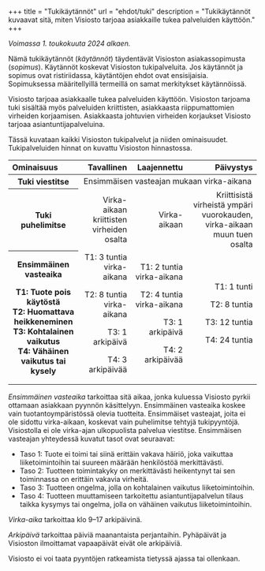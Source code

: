 +++
title = "Tukikäytännöt"
url = "ehdot/tuki"
description = "Tukikäytännöt kuvaavat sitä, miten Visiosto tarjoaa asiakkaille tukea palveluiden käyttöön."
+++

_Voimassa 1. toukokuuta 2024 alkaen._

Nämä tukikäytännöt (_käytännöt_) täydentävät Visioston asiakassopimusta
(_sopimus_). Käytännöt koskevat Visioston tukipalveluita. Jos käytännöt ja
sopimus ovat ristiriidassa, käytäntöjen ehdot ovat ensisijaisia. Sopimuksessa
määritellyillä termeillä on samat merkitykset käytännöissä.

Visiosto tarjoaa asiakkaalle tukea palveluiden käyttöön. Visioston tarjoama tuki
sisältää myös palveluiden kriittisten, asiakkaasta riippumattomien virheiden
korjaamisen. Asiakkaasta johtuvien virheiden korjaukset Visiosto tarjoaa
asiantuntijapalveluina.

Tässä kuvataan kaikki Visioston tukipalvelut ja niiden ominaisuudet.
Tukipalveluiden hinnat on kuvattu Visioston hinnastossa.

<div class="overflow-x-scroll">
  <table>
    <thead>
      <tr>
        <th scope="col" style="text-align: left">Ominaisuus</th>
        <th scope="col" style="text-align: right">Tavallinen</th>
        <th scope="col" style="text-align: right">Laajennettu</th>
        <th scope="col" style="text-align: right">Päivystys</th>
      </tr>
    </thead>
    <tbody>
      <tr>
        <th scope="row">Tuki viestitse</td>
        <td colspan="3" style="text-align: center">Ensimmäisen vasteajan mukaan virka-aikana</td>
      </tr>
      <tr>
        <th scope="row">Tuki puhelimitse</td>
        <td style="text-align: right">Virka-aikaan kriittisten virheiden osalta</td>
        <td style="text-align: right">Virka-aikaan</td>
        <td style="text-align: right">Kriittisistä virheistä ympäri vuorokauden, virka-aikaan muun tuen osalta</td>
      </tr>
      <tr>
        <th scope="row">
          <p style="margin: 0 0 1rem">Ensimmäinen vasteaika</p>
          <p style="margin: 0">T1: Tuote pois käytöstä</p>
          <p style="margin: 0">T2: Huomattava heikkeneminen</p>
          <p style="margin: 0">T3: Kohtalainen vaikutus</p>
          <p style="margin: 0">T4: Vähäinen vaikutus tai kysely</p>
        </td>
        <td style="text-align: right">
          <p style="margin: 0 0 1rem">T1: 3 tuntia virka-aikana</p>
          <p style="margin: 0 0 1rem">T2: 8 tuntia virka-aikana</p>
          <p style="margin: 0 0 1rem">T3: 1 arkipäivä</p>
          <p style="margin: 0 0 1rem">T4: 3 arkipäivää</p>
        </td>
        <td style="text-align: right">
          <p style="margin: 0 0 1rem">T1: 2 tuntia virka-aikana</p>
          <p style="margin: 0 0 1rem">T2: 4 tuntia virka-aikana</p>
          <p style="margin: 0 0 1rem">T3: 1 arkipäivä</p>
          <p style="margin: 0 0 1rem">T4: 2 arkipäivää</p>
        </td>
        <td style="text-align: right">
          <p style="margin: 0 0 1rem">T1: 1 tunti</p>
          <p style="margin: 0 0 1rem">T2: 8 tuntia</p>
          <p style="margin: 0 0 1rem">T3: 12 tuntia</p>
          <p style="margin: 0 0 1rem">T4: 24 tuntia</p>
        </td>
      </tr>
    </tbody>

  </table>
</div>

_Ensimmäinen vasteaika_ tarkoittaa sitä aikaa, jonka kuluessa Visiosto pyrkii
ottamaan asiakkaan pyynnön käsittelyyn. Ensimmäinen vasteaika koskee vain
tuotantoympäristössä olevia tuotteita. Ensimmäiset vasteajat, joita ei ole
sidottu virka-aikaan, koskevat vain puhelimitse tehtyjä tukipyyntöjä.
Visiostolla ei ole virka-ajan ulkopuolista palvelua viestitse. Ensimmäisen
vasteajan yhteydessä kuvatut tasot ovat seuraavat:

- Taso 1: Tuote ei toimi tai siinä erittäin vakava häiriö, joka vaikuttaa
  liiketoimintoihin tai suureen määrään henkilöstöä merkittävästi.
- Taso 2: Tuotteen toimintakyky on merkittävästi heikentynyt tai sen toiminnassa
  on erittäin vakavia virheitä.
- Taso 3: Tuotteen ongelma, jolla on kohtalainen vaikutus liiketoimintoihin.
- Taso 4: Tuotteen muuttamiseen tarkoitettu asiantuntijapalvelun tilaus taikka
  kysymys tai ongelma, jolla on vähäinen vaikutus liiketoimintoihin.

_Virka-aika_ tarkoittaa klo 9–17 arkipäivinä.

_Arkipäivä_ tarkoittaa päiviä maanantaista perjantaihin. Pyhäpäivät ja Visioston
ilmoittamat vapaapäivät eivät ole arkipäiviä.

Visiosto ei voi taata pyyntöjen ratkeamista tietyssä ajassa tai ollenkaan.
